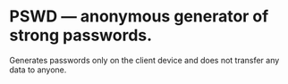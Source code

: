 # PSWD — anonymous generator of strong passwords.

Generates passwords only on the client device and does not transfer any data to anyone.
